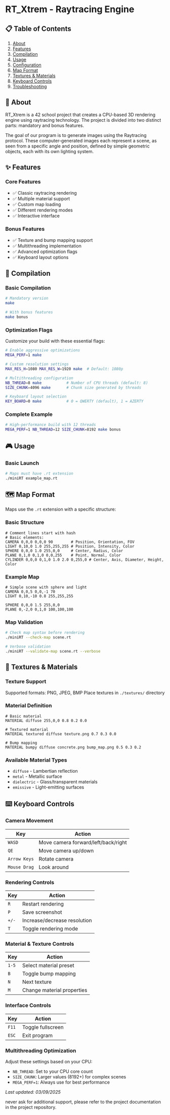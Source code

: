 # RT_Xtrem - Raytracing Engine

## 📋 Table of Contents
1. [About](#-about)
2. [Features](#-features)
3. [Compilation](#-compilation)
4. [Usage](#-usage)
5. [Configuration](#-configuration)
6. [Map Format](#-map-format)
7. [Textures & Materials](#-textures--materials)
8. [Keyboard Controls](#-keyboard-controls)
9. [Troubleshooting](#-troubleshooting)

## 🚀 About

RT_Xtrem is a 42 school project that creates a CPU-based 3D rendering engine using raytracing technology. The project is divided into two distinct parts: mandatory and bonus features.

The goal of our program is to generate images using the Raytracing protocol. These computer-generated images each represent a scene, as seen from a specific angle and position, defined by simple geometric objects, each with its own lighting system.

## ✨ Features

### Core Features
- ✅ Classic raytracing rendering
- ✅ Multiple material support
- ✅ Custom map loading
- ✅ Different rendering modes
- ✅ Interactive interface

### Bonus Features
- ✅ Texture and bump mapping support
- ✅ Multithreading implementation
- ✅ Advanced optimization flags
- ✅ Keyboard layout options

## 🔧 Compilation

### Basic Compilation
```bash
# Mandatory version
make

# With bonus features
make bonus
```

### Optimization Flags
Customize your build with these essential flags:

```bash
# Enable aggressive optimizations
MEGA_PERF=1 make

# Custom resolution settings
MAX_RES_H=1080 MAX_RES_W=1920 make  # Default: 1080p

# Multithreading configuration
NB_THREAD=8 make           # Number of CPU threads (default: 8)
SIZE_CHUNK=4096 make       # Chunk size generated by threads

# Keyboard layout selection
KEY_BOARD=0 make           # 0 = QWERTY (default), 1 = AZERTY
```

### Complete Example
```bash
# High-performance build with 12 threads
MEGA_PERF=1 NB_THREAD=12 SIZE_CHUNK=8192 make bonus
```

## 🎮 Usage

### Basic Launch
```bash
# Maps must have .rt extension
./miniRT example_map.rt
```
## 🗺️ Map Format

Maps use the `.rt` extension with a specific structure:

### Basic Structure
```
# Comment lines start with hash
# Basic elements:
CAMERA 0,0,0 0,0,0 90        # Position, Orientation, FOV
LIGHT 0,10,0 1.0 255,255,255 # Position, Intensity, Color
SPHERE 0,0,0 1.0 255,0,0     # Center, Radius, Color
PLANE 0,1,0 0,1,0 0,0,255    # Point, Normal, Color
CYLINDER 0,0,0 0,1,0 1.0 2.0 0,255,0 # Center, Axis, Diameter, Height, Color
```

### Example Map
```
# Simple scene with sphere and light
CAMERA 0,0,5 0,0,-1 70
LIGHT 0,10,-10 0.8 255,255,255

SPHERE 0,0,0 1.5 255,0,0
PLANE 0,-2,0 0,1,0 100,100,100
```

### Map Validation
```bash
# Check map syntax before rendering
./miniRT --check-map scene.rt

# Verbose validation
./miniRT --validate-map scene.rt --verbose
```

## 🎨 Textures & Materials

### Texture Support
Supported formats: PNG, JPEG, BMP
Place textures in `./textures/` directory

### Material Definition
```
# Basic material
MATERIAL diffuse 255,0,0 0.8 0.2 0.0

# Textured material
MATERIAL textured diffuse texture.png 0.7 0.3 0.0

# Bump mapping
MATERIAL bumpy diffuse concrete.png bump_map.png 0.5 0.3 0.2
```

### Available Material Types
- `diffuse` - Lambertian reflection
- `metal` - Metallic surface
- `dielectric` - Glass/transparent materials
- `emissive` - Light-emitting surfaces

## ⌨️ Keyboard Controls

### Camera Movement
| Key | Action |
|-----|--------|
| `WASD` | Move camera forward/left/back/right |
| `QE` | Move camera up/down |
| `Arrow Keys` | Rotate camera |
| `Mouse Drag` | Look around |

### Rendering Controls
| Key | Action |
|-----|--------|
| `R` | Restart rendering |
| `P` | Save screenshot |
| `+/-` | Increase/decrease resolution |
| `T` | Toggle rendering mode |

### Material & Texture Controls
| Key | Action |
|-----|--------|
| `1-5` | Select material preset |
| `B` | Toggle bump mapping |
| `N` | Next texture |
| `M` | Change material properties |

### Interface Controls
| Key | Action |
|-----|--------|
| `F11` | Toggle fullscreen |
| `ESC` | Exit program |

### Multithreading Optimization
Adjust these settings based on your CPU:
- `NB_THREAD`: Set to your CPU core count
- `SIZE_CHUNK`: Larger values (8192+) for complex scenes
- `MEGA_PERF=1`: Always use for best performance

*Last updated: 03/09/2025*

never ask for additional support, please refer to the project documentation in the project repository.
